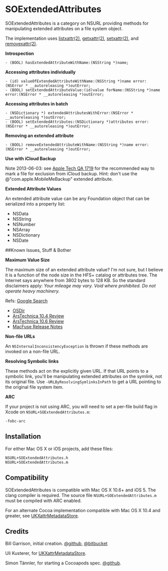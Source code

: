 # SOExtendedAttributes

SOExtendedAttributes is a category on NSURL providing methods for manipulating extended attributes on a file system object.

The implementation uses [listxattr(2)](x-man-page://listxattr), [getxattr(2)](x-man-page://getxattr), [setxattr(2)](x-man-page://setxattr), and [removexattr(2)](x-man-page://removexattr).


**Introspection**

	- (BOOL) hasExtendedAttributeWithName:(NSString *)name;

**Accessing attributes individually**

	- (id) valueOfExtendedAttributeWithName:(NSString *)name error:(NSError * __autoreleasing *)outError;
	- (BOOL) setExtendedAttributeValue:(id)value forName:(NSString *)name error:(NSError * __autoreleasing *)outError;

**Accessing attributes in batch**

	- (NSDictionary *) extendedAttributesWithError:(NSError * __autoreleasing *)outError;
	- (BOOL) setExtendedAttributes:(NSDictionary *)attributes error:(NSError * __autoreleasing *)outError;

**Removing an extended attribute**

	- (BOOL) removeExtendedAttributeWithName:(NSString *)name error:(NSError * __autoreleasing *)outError;


 **Use with iCloud Backup**

 Note 2013-06-03: see [Apple Tech QA 1719](http://developer.apple.com/library/ios/#qa/qa1719/) for the recommended way to mark a file for exclusion from iCloud backup. Hint: don't use the @"com.apple.MobileMeBackup" extended attribute.


**Extended Attribute Values**

An extended attribute value can be any Foundation object that can be serialized into a property list:

- NSData
- NSString
- NSNumber
- NSArray
- NSDictionary
- NSDate

##Known Issues, Stuff & Bother

**Maximum Value Size**

The maximum size of an extended attribute value? I'm not sure, but I believe it is a function of the node size in the HFS+ catalog or attributes tree. The Internet says anywhere from 3802 bytes to 128 KB. So the standard disclaimers apply: _Your mileage may vary. Void where prohibited. Do not operate heavy machinery._

Refs: 
[Google Search](http://www.google.com/?q=hfs%2B+extended+attributes+max+size)
- [OSDir](http://osdir.com/ml/filesystem-dev/2009-07/msg00020.html)
- [ArsTechnica 10.4 Review](http://arstechnica.com/apple/reviews/2005/04/macosx-10-4.ars/7)
- [ArsTechnica 10.6 Review](http://arstechnica.com/apple/reviews/2009/08/mac-os-x-10-6.ars/3)
- [MacFuse Release Notes](http://code.google.com/p/macfuse/source/browse/trunk/CHANGELOG.txt)

**Non-file URLs**

An `NSInternalInconsistencyException` is thrown if these methods are invoked on a non-file URL.

**Resolving Symbolic links**
 
 These methods act on the explicitly given URL. If that URL points to a symbolic link, you'll be manipulating extended attributes on the symlink, not its original file. Use `-URLByResolvingSymlinksInPath` to get a URL pointing to the original file system item.

**ARC**

If your project is not using ARC, you will need to set a per-file build flag in Xcode on `NSURL+SOExtendedAttributes.m`:

	-fobc-arc

## Installation

For either Mac OS X or iOS projects, add these files:

	NSURL+SOExtendedAttributes.h
	NSURL+SOExtendedAttributes.m

## Compatibility

SOExtendedAttributes is compatible with Mac OS X 10.6+ and iOS 5. The clang compiler is required. The source file `NSURL+SOExtendedAttributes.m` must be compiled with ARC enabled. 

For an alternate Cocoa implementation compatible with Mac OS X 10.4 and greater, see [UKXattrMetadataStore](http://zathras.de/angelweb/sourcecode.htm).

## Credits

Bill Garrison, initial creation. [@github](https://github.com/billgarrison), [@bitbucket](https://bitbucket.org/billgarrison)

Uli Kusterer, for [UKXattrMetadataStore](http://zathras.de/angelweb/sourcecode.htm). 

Simon Tännler, for starting a Cocoapods spec. [@github](https://github.com/simontea).
